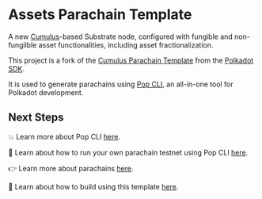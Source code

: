 # Assets Parachain Template

A new [Cumulus](https://github.com/paritytech/polkadot-sdk/tree/master/cumulus)-based Substrate node, configured with fungible and non-fungilble asset functionalities, including asset fractionalization.

This project is a fork of the
[Cumulus Parachain Template](https://github.com/paritytech/polkadot-sdk/tree/master/templates/parachain) from the [Polkadot SDK](https://github.com/paritytech/polkadot-sdk). 

It is used to generate parachains using [Pop CLI](https://github.com/r0gue-io/pop-cli), an all-in-one tool for Polkadot development.

## Next Steps

💥 Learn more about Pop CLI [here](https://learn.onpop.io/pop/v/pop-cli).

🚀 Learn about how to run your own parachain testnet using Pop CLI [here](https://learn.onpop.io/pop/v/pop-cli/parachains/running-your-parachain).

👉 Learn more about parachains [here](https://wiki.polkadot.network/docs/learn-parachains).

🧙 Learn about how to build using this template [here](https://docs.substrate.io/tutorials/).
